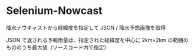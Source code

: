 # Selenium-Nowcast

降水ナウキャストから経緯度を指定して JSON / 降水予想画像を取得

JSON で返される予報雨量は、指定された経緯度を中心に 2km×2km の範囲のもののうち最大値（ソースコード内で指定）
